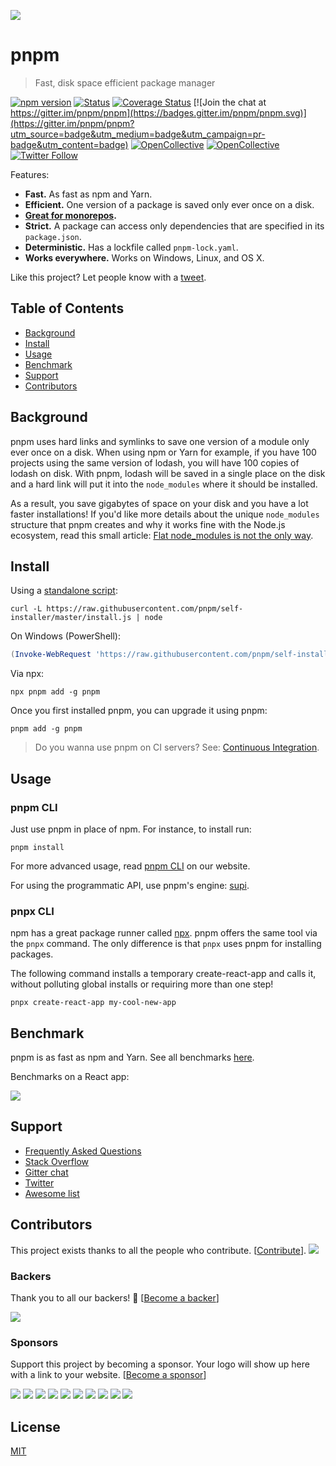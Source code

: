 ![](https://i.imgur.com/qlW1eEG.png)

# pnpm

> Fast, disk space efficient package manager

[![npm version](https://img.shields.io/npm/v/pnpm.svg)](https://www.npmjs.com/package/pnpm)
[![Status](https://travis-ci.com/pnpm/pnpm.svg?branch=master)](https://travis-ci.com/pnpm/pnpm "See test builds")
[![Coverage Status](https://coveralls.io/repos/github/pnpm/pnpm/badge.svg?branch=master)](https://coveralls.io/github/pnpm/pnpm?branch=master)
[![Join the chat at https://gitter.im/pnpm/pnpm](https://badges.gitter.im/pnpm/pnpm.svg)](https://gitter.im/pnpm/pnpm?utm_source=badge&utm_medium=badge&utm_campaign=pr-badge&utm_content=badge)
[![OpenCollective](https://opencollective.com/pnpm/backers/badge.svg)](#backers)
[![OpenCollective](https://opencollective.com/pnpm/sponsors/badge.svg)](#sponsors)
[![Twitter Follow](https://img.shields.io/twitter/follow/pnpmjs.svg?style=social&label=Follow)](https://twitter.com/pnpmjs)

Features:

* **Fast.** As fast as npm and Yarn.
* **Efficient.** One version of a package is saved only ever once on a disk.
* **[Great for monorepos](https://pnpm.js.org/en/workspaces).**
* **Strict.** A package can access only dependencies that are specified in its `package.json`.
* **Deterministic.** Has a lockfile called `pnpm-lock.yaml`.
* **Works everywhere.** Works on Windows, Linux, and OS X.

Like this project? Let people know with a [tweet](https://bit.ly/tweet-pnpm).

## Table of Contents

* [Background](#background)
* [Install](#install)
* [Usage](#usage)
* [Benchmark](#benchmark)
* [Support](#support)
* [Contributors](#contributors)

## Background

pnpm uses hard links and symlinks to save one version of a module only ever once on a disk.
When using npm or Yarn for example, if you have 100 projects using the same version
of lodash, you will have 100 copies of lodash on disk. With pnpm, lodash will be saved in a
single place on the disk and a hard link will put it into the `node_modules` where it should
be installed.

As a result, you save gigabytes of space on your disk and you have a lot faster installations!
If you'd like more details about the unique `node_modules` structure that pnpm creates and
why it works fine with the Node.js ecosystem, read this small article: [Flat node_modules is not the only way](https://medium.com/pnpm/flat-node-modules-is-not-the-only-way-d2e40f7296a3).

## Install

Using a [standalone script](https://github.com/pnpm/self-installer#readme):

```
curl -L https://raw.githubusercontent.com/pnpm/self-installer/master/install.js | node
```

On Windows (PowerShell):

```powershell
(Invoke-WebRequest 'https://raw.githubusercontent.com/pnpm/self-installer/master/install.js').Content | node
```


Via npx:

```
npx pnpm add -g pnpm
```

Once you first installed pnpm, you can upgrade it using pnpm:

```
pnpm add -g pnpm
```

> Do you wanna use pnpm on CI servers? See: [Continuous Integration](https://pnpm.js.org/en/continuous-integration).

## Usage

### pnpm CLI

Just use pnpm in place of npm. For instance, to install run:

```
pnpm install
```

For more advanced usage, read [pnpm CLI](https://pnpm.js.org/en/pnpm-cli) on our website.

For using the programmatic API, use pnpm's engine: [supi](packages/supi).

### pnpx CLI

npm has a great package runner called [npx](https://medium.com/@maybekatz/introducing-npx-an-npm-package-runner-55f7d4bd282b).
pnpm offers the same tool via the `pnpx` command. The only difference is that `pnpx` uses pnpm for installing packages.

The following command installs a temporary create-react-app and calls it,
without polluting global installs or requiring more than one step!

```
pnpx create-react-app my-cool-new-app
```

## Benchmark

pnpm is as fast as npm and Yarn. See all benchmarks [here](https://github.com/pnpm/benchmarks-of-javascript-package-managers).

Benchmarks on a React app:

![](https://cdn.rawgit.com/pnpm/benchmarks-of-javascript-package-managers/b14c3e8/results/imgs/react-app.svg)

## Support

- [Frequently Asked Questions](https://pnpm.js.org/en/faq)
- [Stack Overflow](https://stackoverflow.com/questions/tagged/pnpm)
- [Gitter chat](https://gitter.im/pnpm/pnpm)
- [Twitter](https://twitter.com/pnpmjs)
- [Awesome list](https://github.com/pnpm/awesome-pnpm)

## Contributors

This project exists thanks to all the people who contribute. [[Contribute](../../CONTRIBUTING.md)].
<a href="../../graphs/contributors"><img src="https://opencollective.com/pnpm/contributors.svg?width=890&button=false" /></a>

### Backers

Thank you to all our backers! 🙏 [[Become a backer](https://opencollective.com/pnpm#backer)]

<a href="https://opencollective.com/pnpm#backers" target="_blank"><img src="https://opencollective.com/pnpm/backers.svg?width=890"></a>

### Sponsors

Support this project by becoming a sponsor. Your logo will show up here with a link to your website. [[Become a sponsor](https://opencollective.com/pnpm#sponsor)]

<a href="https://opencollective.com/pnpm/sponsor/0/website" target="_blank"><img src="https://opencollective.com/pnpm/sponsor/0/avatar.svg"></a>
<a href="https://opencollective.com/pnpm/sponsor/1/website" target="_blank"><img src="https://opencollective.com/pnpm/sponsor/1/avatar.svg"></a>
<a href="https://opencollective.com/pnpm/sponsor/2/website" target="_blank"><img src="https://opencollective.com/pnpm/sponsor/2/avatar.svg"></a>
<a href="https://opencollective.com/pnpm/sponsor/3/website" target="_blank"><img src="https://opencollective.com/pnpm/sponsor/3/avatar.svg"></a>
<a href="https://opencollective.com/pnpm/sponsor/4/website" target="_blank"><img src="https://opencollective.com/pnpm/sponsor/4/avatar.svg"></a>
<a href="https://opencollective.com/pnpm/sponsor/5/website" target="_blank"><img src="https://opencollective.com/pnpm/sponsor/5/avatar.svg"></a>
<a href="https://opencollective.com/pnpm/sponsor/6/website" target="_blank"><img src="https://opencollective.com/pnpm/sponsor/6/avatar.svg"></a>
<a href="https://opencollective.com/pnpm/sponsor/7/website" target="_blank"><img src="https://opencollective.com/pnpm/sponsor/7/avatar.svg"></a>
<a href="https://opencollective.com/pnpm/sponsor/8/website" target="_blank"><img src="https://opencollective.com/pnpm/sponsor/8/avatar.svg"></a>
<a href="https://opencollective.com/pnpm/sponsor/9/website" target="_blank"><img src="https://opencollective.com/pnpm/sponsor/9/avatar.svg"></a>

## License

[MIT](https://github.com/pnpm/pnpm/blob/master/LICENSE)
